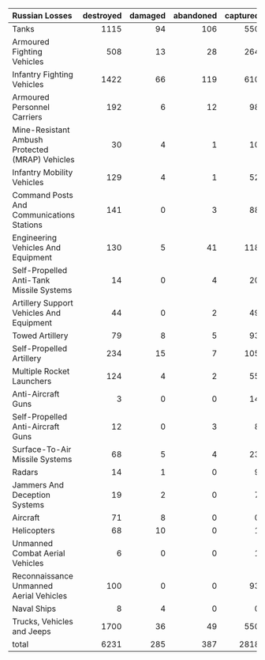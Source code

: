 | Russian Losses                                   |   destroyed |   damaged |   abandoned |   captured |   total |
|:-------------------------------------------------|------------:|----------:|------------:|-----------:|--------:|
| Tanks                                            |        1115 |        94 |         106 |        550 |    1865 |
| Armoured Fighting Vehicles                       |         508 |        13 |          28 |        264 |     813 |
| Infantry Fighting Vehicles                       |        1422 |        66 |         119 |        610 |    2217 |
| Armoured Personnel Carriers                      |         192 |         6 |          12 |         98 |     308 |
| Mine-Resistant Ambush Protected  (MRAP) Vehicles |          30 |         4 |           1 |         10 |      45 |
| Infantry Mobility Vehicles                       |         129 |         4 |           1 |         52 |     186 |
| Command Posts And Communications Stations        |         141 |         0 |           3 |         88 |     232 |
| Engineering Vehicles And Equipment               |         130 |         5 |          41 |        118 |     294 |
| Self-Propelled Anti-Tank Missile Systems         |          14 |         0 |           4 |         20 |      38 |
| Artillery Support Vehicles And Equipment         |          44 |         0 |           2 |         49 |      95 |
| Towed Artillery                                  |          79 |         8 |           5 |         93 |     185 |
| Self-Propelled Artillery                         |         234 |        15 |           7 |        105 |     361 |
| Multiple Rocket Launchers                        |         124 |         4 |           2 |         55 |     185 |
| Anti-Aircraft Guns                               |           3 |         0 |           0 |         14 |      17 |
| Self-Propelled Anti-Aircraft Guns                |          12 |         0 |           3 |          8 |      23 |
| Surface-To-Air Missile Systems                   |          68 |         5 |           4 |         23 |     100 |
| Radars                                           |          14 |         1 |           0 |          9 |      24 |
| Jammers And Deception Systems                    |          19 |         2 |           0 |          7 |      28 |
| Aircraft                                         |          71 |         8 |           0 |          0 |      79 |
| Helicopters                                      |          68 |        10 |           0 |          1 |      79 |
| Unmanned Combat Aerial Vehicles                  |           6 |         0 |           0 |          1 |       7 |
| Reconnaissance Unmanned Aerial Vehicles          |         100 |         0 |           0 |         93 |     193 |
| Naval Ships                                      |           8 |         4 |           0 |          0 |      12 |
| Trucks, Vehicles and Jeeps                       |        1700 |        36 |          49 |        550 |    2335 |
| total                                            |        6231 |       285 |         387 |       2818 |    9721 |